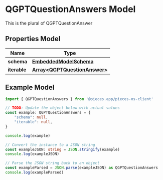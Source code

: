 
# QGPTQuestionAnswers Model

This is the plural of QGPTQuestionAnswer

## Properties Model

Name | Type
------------ | -------------
**schema** | [**EmbeddedModelSchema**](EmbeddedModelSchema)
**iterable** | [**Array&lt;QGPTQuestionAnswer&gt;**](QGPTQuestionAnswer)

## Example Model

```typescript
import { QGPTQuestionAnswers } from '@pieces.app/pieces-os-client'

// TODO: Update the object below with actual values
const example: QGPTQuestionAnswers = {
    "schema": null,
    "iterable": null,
}

console.log(example)

// Convert the instance to a JSON string
const exampleJSON: string = JSON.stringify(example)
console.log(exampleJSON)

// Parse the JSON string back to an object
const exampleParsed = JSON.parse(exampleJSON) as QGPTQuestionAnswers
console.log(exampleParsed)
```


